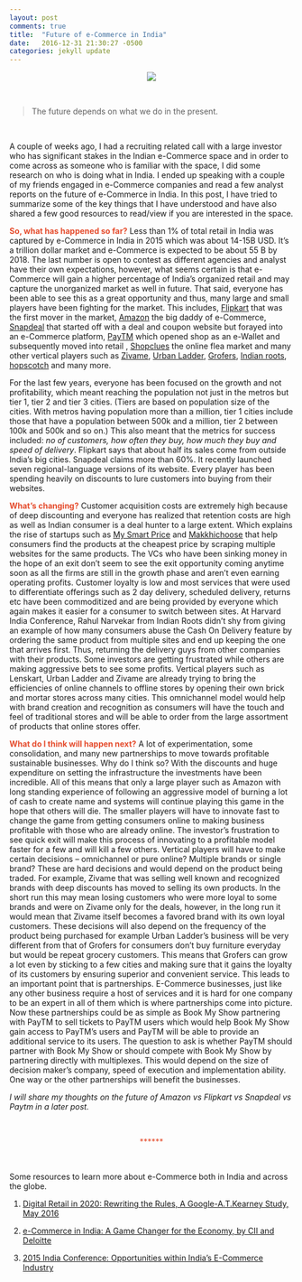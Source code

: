 ```yaml
---
layout: post
comments: true
title:  "Future of e-Commerce in India"
date:   2016-12-31 21:30:27 -0500
categories: jekyll update
---
```



<center><img src = "https://s28.postimg.org/4z5bxifp9/Capture8.png"></center>

&nbsp;


> The future depends on what we do in the present. 

&nbsp;

A couple of weeks ago, I had a recruiting related call with a large investor who has significant stakes in the Indian e-Commerce space and in order to come across as someone who is familiar with the space, I did some research on who is doing what in India. I ended up speaking with a couple of my friends engaged in e-Commerce companies and read a few analyst reports on the future of e-Commerce in India. In this post, I have tried to summarize some of the key things that I have understood and have also shared a few good resources to read/view if you are interested in the space. 

<span style="color:#e54c2d">**So, what has happened so far?**</span> Less than 1% of total retail in India was captured by e-Commerce in India in 2015 which was about 14-15B USD. It’s a trillion dollar market and e-Commerce is expected to be about 55 B by 2018. The last number is open to contest as different agencies and analyst have their own expectations, however, what seems certain is that e-Commerce will gain a higher percentage of India’s organized retail and may capture the unorganized market as well in future. That said, everyone has been able to see this as a great opportunity and thus, many large and small players have been fighting for the market. This includes, [Flipkart](http://www.flipkart.com/) that was the first mover in the market, [Amazon](http://www.amazon.in/) the big daddy of e-Commerce, [Snapdeal](https://www.snapdeal.com/) that started off with a deal and coupon website but forayed into an e-Commerce platform, [PayTM](https://paytm.com/) which opened shop as an e-Wallet and subsequently moved into retail , [Shopclues](http://www.shopclues.com/) the online flea market and many other vertical players such as [Zivame](http://zivame.com/), [Urban Ladder](https://www.urbanladder.com/), [Grofers](https://grofers.com/), [Indian roots](http://www.indianroots.com/), [hopscotch](https://www.hopscotch.in/) and many more. 

For the last few years, everyone has been focused on the growth and not profitability, which meant reaching the population not just in the metros but tier 1, tier 2 and tier 3 cities. (Tiers are based on population size of the cities. With metros having population more than a million, tier 1 cities include those that have a population between 500k and a million, tier 2 between 100k and 500k and so on.) This also meant that the metrics for success included: *no of customers, how often they buy, how much they buy and speed of delivery*. Flipkart says that about half its sales come from outside India’s big cities. Snapdeal claims more than 60%. It recently launched seven regional-language versions of its website. Every player has been spending heavily on discounts to lure customers into buying from their websites. 

<span style="color:#e54c2d">**What’s changing?**</span> Customer acquisition costs are extremely high because of deep discounting and everyone has realized that retention costs are high as well as Indian consumer is a deal hunter to a large extent. Which explains the rise of startups such as [My Smart Price](http://www.mysmartprice.com/) and [Makkhichoose](http://makkhichoose.com/) that help consumers find the products at the cheapest price by scraping multiple websites for the same products. The VCs who have been sinking money in the hope of an exit don’t seem to see the exit opportunity coming anytime soon as all the firms are still in the growth phase and aren’t even earning operating profits. Customer loyalty is low and most services that were used to differentiate offerings such as 2 day delivery, scheduled delivery, returns etc have been commoditized and are being provided by everyone which again makes it easier for a consumer to switch between sites. At Harvard India Conference, Rahul Narvekar from Indian Roots didn’t shy from giving an example of how many consumers abuse the Cash On Delivery feature by ordering the same product from multiple sites and end up keeping the one that arrives first. Thus, returning the delivery guys from other companies with their products. Some investors are getting frustrated while others are making aggressive bets to see some profits. Vertical players such as Lenskart, Urban Ladder and Zivame are already trying to bring the efficiencies of online channels to offline stores by opening their own brick and mortar stores across many cities. This omnichannel model would help with brand creation and recognition as consumers will have the touch and feel of traditional stores and will be able to order from the large assortment of products that online stores offer. 

<span style="color:#e54c2d">**What do I think will happen next?** </span> A lot of experimentation, some consolidation, and many new partnerships to move towards profitable sustainable businesses. Why do I think so? With the discounts and huge expenditure on setting the infrastructure the investments have been incredible. All of this means that only a large player such as Amazon with long standing experience of following an aggressive model of burning a lot of cash to create name and systems will continue playing this game in the hope that others will die. The smaller players will have to innovate fast to change the game from getting consumers online to making business profitable with those who are already online. The investor’s frustration to see quick exit will make this process of innovating to a profitable model faster for a few and will kill a few others. Vertical players will have to make certain decisions – omnichannel or pure online? Multiple brands or single brand? These are hard decisions and would depend on the product being traded. For example, Zivame that was selling well known and recognized brands with deep discounts has moved to selling its own products. In the short run this may mean losing customers who were more loyal to some brands and were on Zivame only for the deals, however, in the long run it would mean that Zivame itself becomes a favored brand with its own loyal customers. These decisions will also depend on the frequency of the product being purchased for example Urban Ladder’s business will be very different from that of Grofers for consumers don’t buy furniture everyday but would be repeat grocery customers. This means that Grofers can grow a lot even by sticking to a few cities and making sure that it gains the loyalty of its customers by ensuring superior and convenient service. This leads to an important point that is partnerships. E-Commerce businesses, just like any other business require a host of services and it is hard for one company to be an expert in all of them which is where partnerships come into picture. Now these partnerships could be as simple as Book My Show partnering with PayTM to sell tickets to PayTM users which would help Book My Show gain access to PayTM’s users and PayTM will be able to provide an additional service to its users. The question to ask is whether PayTM should partner with Book My Show or should compete with Book My Show by partnering directly with multiplexes. This would depend on the size of decision maker’s company, speed of execution and implementation ability. One way or the other partnerships will benefit the businesses. 

*I will share my thoughts on the future of Amazon vs Flipkart vs Snapdeal vs Paytm in a later post.*

&nbsp;

<center><span style="color:#e54c2d"> ****** </span></center>

&nbsp;

Some resources to learn more about e-Commerce both in India and across the globe.

1.	[Digital Retail in 2020: Rewriting the Rules, A Google-A.T.Kearney Study, May 2016](https://www.atkearney.in/documents/4773014/8192273/Digital+Retail+in+2020%E2%80%93Rewriting+the+Rules.pdf/392551c2-7b43-4666-938e-2168a6bd7f6d)

2.	[e-Commerce in India: A Game Changer for the Economy, by CII and Deloitte](http://italiaindia.com/images/uploads/pdf/april-2016-e-commerce-in-india.pdf)

3.	[2015 India Conference: Opportunities within India’s E-Commerce Industry]( https://www.youtube.com/watch?v=81wGoICSHmQ)




